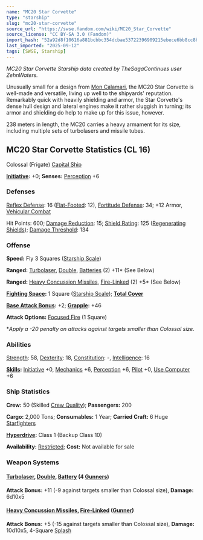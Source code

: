 ```yaml
---
name: "MC20 Star Corvette"
type: "starship"
slug: "mc20-star-corvette"
source_url: "https://swse.fandom.com/wiki/MC20_Star_Corvette"
source_license: "CC BY-SA 3.0 (Fandom)"
import_hash: "52a92d8f10616a881bcbbc354dcbae53722396909215ebece6bb8cc8b8a7580b"
last_imported: "2025-09-12"
tags: [SWSE, Starship]
---
```

*MC20 Star Corvette Starship data created by TheSagaContinues user ZehnWaters.*

Unusually small for a design from [Mon Calamari](https://swse.fandom.com/wiki/Mon_Calamari_(Planet)), the MC20 Star Corvette is well-made and versatile, living up well to the shipyards' reputation. Remarkably quick with heavily shielding and armor, the Star Corvette's dense hull design and lateral engines make it rather sluggish in turning; its armor and shielding do help to make up for this issue, however.

238 meters in length, the MC20 carries a heavy armament for its size, including multiple sets of turbolasers and missile tubes.
## MC20 Star Corvette Statistics (CL 16)
Colossal (Frigate) [Capital Ship](https://swse.fandom.com/wiki/Capital_Ship)

**[Initiative](https://swse.fandom.com/wiki/Initiative):** +0; **Senses:** [Perception](https://swse.fandom.com/wiki/Perception) +6
### Defenses
[Reflex Defense](https://swse.fandom.com/wiki/Reflex_Defense_(Vehicles)): 16 ([Flat-Footed](https://swse.fandom.com/wiki/Flat-Footed): 12), [Fortitude Defense](https://swse.fandom.com/wiki/Fortitude_Defense_(Vehicles)): 34; +12 Armor, [Vehicular Combat](https://swse.fandom.com/wiki/Vehicular_Combat)

Hit Points: 600; [Damage Reduction](https://swse.fandom.com/wiki/Damage_Reduction): 15; [Shield Rating](https://swse.fandom.com/wiki/Shield_Rating): 125 ([Regenerating Shields](https://swse.fandom.com/wiki/Regenerating_Shields)); [Damage Threshold](https://swse.fandom.com/wiki/Damage_Threshold_(Vehicles)): 134
### Offense
**Speed:** Fly 3 Squares ([Starship Scale](https://swse.fandom.com/wiki/Starship_Scale))

**Ranged:** [Turbolaser](https://swse.fandom.com/wiki/Turbolaser), [Double](https://swse.fandom.com/wiki/Double), [Batteries](https://swse.fandom.com/wiki/Weapon_Batteries) (2) +11* (See Below)

**Ranged:** [Heavy Concussion Missiles](https://swse.fandom.com/wiki/Heavy_Concussion_Missiles), [Fire-Linked](https://swse.fandom.com/wiki/Fire-Linked) (2) +5* (See Below)

**[Fighting Space](https://swse.fandom.com/wiki/Fighting_Space):** 1 Square ([Starship Scale](https://swse.fandom.com/wiki/Starship_Scale)); **[Total Cover](https://swse.fandom.com/wiki/Total_Cover)**

**[Base Attack Bonus](https://swse.fandom.com/wiki/Base_Attack_Bonus):** +2; **[Grapple](https://swse.fandom.com/wiki/Grapple):** +46

**Attack Options:** [Focused Fire](https://swse.fandom.com/wiki/Focused_Fire) (1 Square)

**Apply a -20 penalty on attacks against targets smaller than Colossal size.*
### Abilities
[Strength](https://swse.fandom.com/wiki/Strength): 58, [Dexterity](https://swse.fandom.com/wiki/Dexterity): 18, [Constitution](https://swse.fandom.com/wiki/Constitution): -, [Intelligence](https://swse.fandom.com/wiki/Intelligence): 16

**[Skills](https://swse.fandom.com/wiki/Skills):** [Initiative](https://swse.fandom.com/wiki/Initiative) +0, [Mechanics](https://swse.fandom.com/wiki/Mechanics) +6, [Perception](https://swse.fandom.com/wiki/Perception) +6, [Pilot](https://swse.fandom.com/wiki/Pilot) +0, [Use Computer](https://swse.fandom.com/wiki/Use_Computer) +6
### Ship Statistics
**Crew:** 50 (Skilled [Crew Quality](https://swse.fandom.com/wiki/Crew_Quality)); **Passengers:** 200

**Cargo:** 2,000 Tons; **Consumables:** 1 Year; **Carried Craft:** 6 Huge [Starfighters](https://swse.fandom.com/wiki/Starfighters)

**[Hyperdrive](https://swse.fandom.com/wiki/Hyperdrive):** Class 1 (Backup Class 10)

**Availability:** [Restricted](https://swse.fandom.com/wiki/Restricted); **Cost:** Not available for sale
### Weapon Systems
#### **[Turbolaser](https://swse.fandom.com/wiki/Turbolaser), [Double](https://swse.fandom.com/wiki/Double), [Battery](https://swse.fandom.com/wiki/Weapon_Batteries) (4 [Gunners](https://swse.fandom.com/wiki/Gunners))**
**Attack Bonus:** +11 (-9 against targets smaller than Colossal size), **Damage:** 6d10x5
#### **[Heavy Concussion Missiles](https://swse.fandom.com/wiki/Heavy_Concussion_Missiles), [Fire-Linked](https://swse.fandom.com/wiki/Fire-Linked) ([Gunner](https://swse.fandom.com/wiki/Gunner))**
**Attack Bonus:** +5 (-15 against targets smaller than Colossal size), **Damage:** 10d10x5, 4-Square [Splash](https://swse.fandom.com/wiki/Splash)